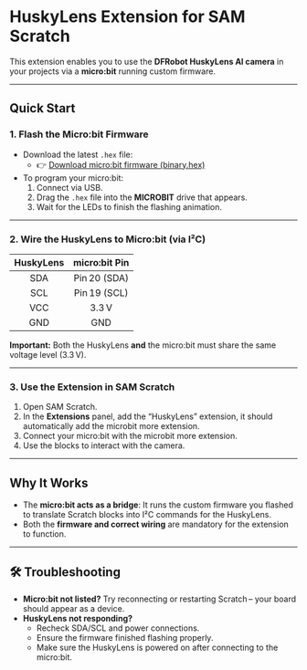 # HuskyLens Extension for SAM Scratch

This extension enables you to use the **DFRobot HuskyLens AI camera** in your projects via a **micro:bit** running custom firmware.

---

## Quick Start

### 1. Flash the Micro:bit Firmware
- Download the latest `.hex` file:
  - 👉 [Download micro:bit firmware (binary.hex)](https://github.com/Rbel12b/scratch-huskylens/releases/download/v1.0.0/binary.hex)
- To program your micro:bit:
  1. Connect via USB.
  2. Drag the `.hex` file into the **MICROBIT** drive that appears.
  3. Wait for the LEDs to finish the flashing animation.

---

### 2. Wire the HuskyLens to Micro:bit (via I²C)
| HuskyLens | micro:bit Pin |
|:---------:|:-------------:|
| SDA       | Pin 20 (SDA)  |
| SCL       | Pin 19 (SCL)  |
| VCC       | 3.3 V         |
| GND       | GND           |

**Important:** Both the HuskyLens **and** the micro:bit must share the same voltage level (3.3 V).

---

### 3. Use the Extension in SAM Scratch

1. Open SAM Scratch.
2. In the **Extensions** panel, add the “HuskyLens” extension, it should automatically add the microbit more extension.
3. Connect your micro:bit with the microbit more extension.
4. Use the blocks to interact with the camera.

---

## Why It Works

- The **micro:bit acts as a bridge**: It runs the custom firmware you flashed to translate Scratch blocks into I²C commands for the HuskyLens.
- Both the **firmware and correct wiring** are mandatory for the extension to function.

---

## 🛠 Troubleshooting

- **Micro:bit not listed?** Try reconnecting or restarting Scratch – your board should appear as a device.
- **HuskyLens not responding?**
  - Recheck SDA/SCL and power connections.
  - Ensure the firmware finished flashing properly.
  - Make sure the HuskyLens is powered on after connecting to the micro:bit.
